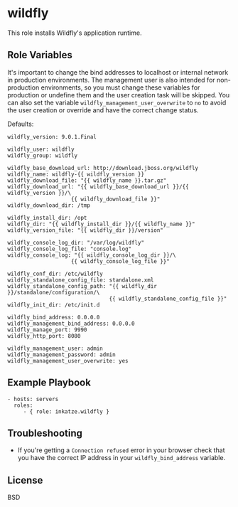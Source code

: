 wildfly
=======

This role installs Wildfly's application runtime.

Role Variables
--------------

It's important to change the bind addresses to localhost or internal network in
production environments. The management user is also intended for
non-production environments, so you must change these variables for production
or undefine them and the user creation task will be skipped. You can also set
the variable `wildfly_management_user_overwrite` to `no` to avoid the user
creation or override and have the correct change status.

Defaults:

    wildfly_version: 9.0.1.Final

    wildfly_user: wildfly
    wildfly_group: wildfly

    wildfly_base_download_url: http://download.jboss.org/wildfly
    wildfly_name: wildfly-{{ wildfly_version }}
    wildfly_download_file: "{{ wildfly_name }}.tar.gz"
    wildfly_download_url: "{{ wildfly_base_download_url }}/{{ wildfly_version }}/\
                        {{ wildfly_download_file }}"
    wildfly_download_dir: /tmp

    wildfly_install_dir: /opt
    wildfly_dir: "{{ wildfly_install_dir }}/{{ wildfly_name }}"
    wildfly_version_file: "{{ wildfly_dir }}/version"

    wildfly_console_log_dir: "/var/log/wildfly"
    wildfly_console_log_file: "console.log"
    wildfly_console_log: "{{ wildfly_console_log_dir }}/\
                        {{ wildfly_console_log_file }}"

    wildfly_conf_dir: /etc/wildfly
    wildfly_standalone_config_file: standalone.xml
    wildfly_standalone_config_path: "{{ wildfly_dir }}/standalone/configuration/\
                                    {{ wildfly_standalone_config_file }}"
    wildfly_init_dir: /etc/init.d

    wildfly_bind_address: 0.0.0.0
    wildfly_management_bind_address: 0.0.0.0
    wildfly_manage_port: 9990
    wildfly_http_port: 8080

    wildfly_management_user: admin
    wildfly_management_password: admin
    wildfly_management_user_overwrite: yes

Example Playbook
----------------

    - hosts: servers
      roles:
         - { role: inkatze.wildfly }

Troubleshooting
---------------

  - If you're getting a `Connection refused` error in your browser check that
  you have the correct IP address in your `wildfly_bind_address` variable.

License
-------

BSD

